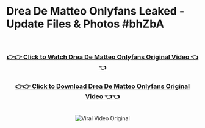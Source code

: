 # Drea De Matteo Onlyfans Leaked - Update Files & Photos #bhZbA


<br>
<div align="center">
<h3><a href="https://links2leaks.com/dreadematteo" rel="nofollow">👉👉 Click to Watch Drea De Matteo Onlyfans Original Video 👈👈</a></h3>
<h3><a href="https://links2leaks.com/dreadematteo" rel="nofollow">👉👉 Click to Download Drea De Matteo Onlyfans Original Video 👈👈</a></h3>
<br>
<a href="https://links2leaks.com/dreadematteo" rel="nofollow"><img src="https://i.ibb.co/Gkj2r4b/banner.png" alt="Viral Video Original" style="max-width: 100%; display: inline-block;" data-target="animated-image.originalImage"></a>
</div>